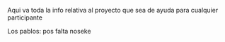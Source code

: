 Aqui va toda la info relativa al proyecto que sea de ayuda para cualquier participante

Los pablos: pos falta noseke

